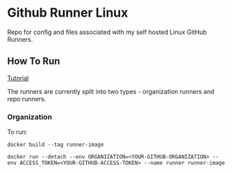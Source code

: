 # Github Runner Linux
Repo for config and files associated with my self hosted Linux GitHub Runners.

## How To Run
[Tutorial](https://testdriven.io/blog/github-actions-docker/)

The runners are currently split into two types - organization runners and repo runners.


### Organization
To run:

`docker build --tag runner-image`

`docker run --detach --env ORGANIZATION=<YOUR-GITHUB-ORGANIZATION> --env ACCESS_TOKEN=<YOUR-GITHUB-ACCESS-TOKEN> --name runner runner-image`
